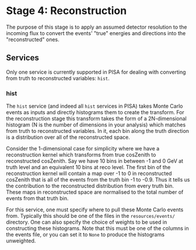 # Stage 4: Reconstruction

The purpose of this stage is to apply an assumed detector resolution to
the incoming flux to convert the events' "true" energies and directions
into the "reconstructed" ones.

## Services

Only one service is currently supported in PISA for dealing with converting from truth to reconstructed variables: `hist`.

### hist

The `hist` service (and indeed all `hist` services in PISA) takes Monte Carlo events as inputs and directly histograms them to create the transform. For the reconstruction stage this transform takes the form of a 2N-dimensional histogram (N is the number of dimensions in your analysis) which matches from truth to reconstructed variables. In it, each bin along the truth direction is a distribution over all of the reconstructed space.

Consider the 1-dimensional case for simplicity where we have a reconstruction kernel which transforms from true cosZenith to reconstructed cosZenith. Say we have 10 bins in between -1 and 0 GeV at truth level and an equivalent 10 bins at reco level. The first bin of the reconstruction kernel will contain a map over -1 to 0 in reconstructed cosZenith that is all of the events from the truth bin -1 to -0.9. Thus it tells us the contribution to the reconstructed distribution from every truth bin. These maps in reconstructed space are normalised to the total number of events from that truth bin.

For this service, one must specify where to pull these Monte Carlo events from. Typically this should be one of the files in the `resources/events/` directory. One can also specify the choice of weights to be used in constructing these histograms. Note that this must be one of the columns in the events file, or you can set it to `None` to produce the histograms unweighted.

